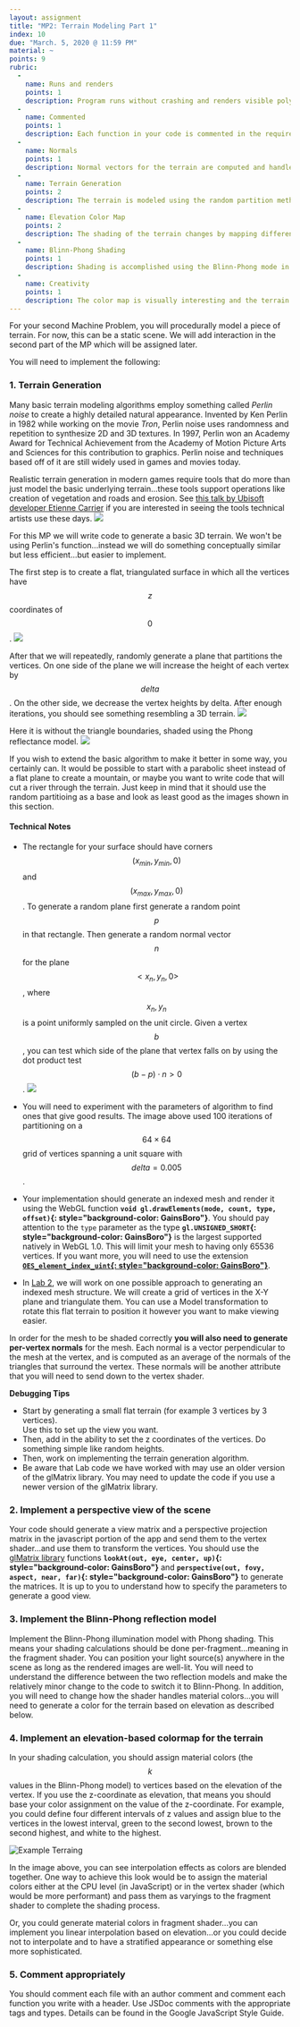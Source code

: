 ```yaml
---
layout: assignment
title: "MP2: Terrain Modeling Part 1"
index: 10
due: "March. 5, 2020 @ 11:59 PM"
material: ~
points: 9
rubric:
  -
    name: Runs and renders
    points: 1
    description: Program runs without crashing and renders visible polygons.
  -
    name: Commented
    points: 1
    description: Each function in your code is commented in the required style.
  - 
    name: Normals
    points: 1
    description: Normal vectors for the terrain are computed and handled correctly.
  -
    name: Terrain Generation
    points: 2
    description: The terrain is modeled using the random partition method.
  - 
    name: Elevation Color Map
    points: 2
    description: The shading of the terrain changes by mapping different ranges of elevation to different colors.
  - 
    name: Blinn-Phong Shading
    points: 1
    description: Shading is accomplished using the Blinn-Phong mode in the fragment shader.
  -
    name: Creativity
    points: 1
    description: The color map is visually interesting and the terrain exhibits good aesthethic quality (e.g. not totally random).
---
```


For your second Machine Problem, you will procedurally model a piece of terrain. For now, this can be a static scene. We will add interaction in the second part of the MP which will be assigned later.

You will need to implement the following:

### 1. Terrain Generation ###
Many basic terrain modeling algorithms employ something called *Perlin noise* to create a highly detailed natural appearance. Invented by Ken Perlin in 1982 while working on the movie *Tron*, Perlin noise uses randomness and repetition to synthesize 2D and 3D textures. In 1997, Perlin won an Academy Award for Technical Achievement from the Academy of Motion Picture Arts and Sciences for this contribution to graphics. Perlin noise and techniques based off of it are still widely used in games and movies today.

Realistic terrain generation in modern games require tools that do more than just model the basic underlying terrain...these tools support operations like creation of vegetation and roads and erosion. See [this talk by Ubisoft developer Etienne Carrier](https://www.youtube.com/watch?v=NfizT369g60) if you are interested in seeing the tools technical artists use these days. 
![](/img/perlin1.jpg)

For this MP we will write code to generate a basic 3D terrain. We won't be using Perlin's function...instead we will do something conceptually similar but less efficient...but easier to implement.

The first step is to create a flat, triangulated surface in which all the vertices have $$z$$ coordinates of $$0$$.
![](/img/rpart0-2.png)

After that we will repeatedly, randomly generate a plane that partitions the vertices. On one side of the plane we will increase the height of each vertex by $$delta$$. On the other side, we decrease the vertex heights by delta. After enough iterations, you should see something resembling a 3D terrain.
![](/img/rpart1.png)

Here it is without the triangle boundaries, shaded using the Phong reflectance model.
![](/img/rpart2-2.png)

If you wish to extend the basic algorithm to make it better in some way, you certainly can. It would be possible to start with a parabolic sheet instead of a flat plane to create a mountain, or maybe you want to write code that will cut a river through the terrain. 
Just keep in mind that it should use the random partitioing as a base and look as least good as the images shown in this section.

#### Technical Notes ####
+ The rectangle for your surface should have corners $$(x_{min},y_{min},0)$$ and $$(x_{max},y_{max},0)$$. To generate a random plane
first generate a random point $$p$$ in that rectangle. Then generate a random normal vector $$n$$ for the plane $$<x_n,y_n,0>$$, where $$x_n,y_n$$ is a point uniformly sampled on the unit circle. Given a vertex $$b$$, you can test which side of the plane that vertex falls on by using the dot product test $$ (b-p) \cdot n \gt  0 $$.
![](/img/dottest.jpg)

+ You will need to experiment with the parameters of algorithm to find ones that give good results. The image above used 100 iterations of partitioning on a $$64 \times 64$$ grid of vertices spanning a unit square with $$delta = 0.005$$.

+ Your implementation should generate an indexed mesh and render it using the WebGL function **`void gl.drawElements(mode, count, type, offset)`{: style="background-color: GainsBoro"}**. You should pay attention to the `type` parameter as the type **`gl.UNSIGNED_SHORT`{: style="background-color: GainsBoro"}** is the largest supported natively in WebGL 1.0. This will limit your mesh to having only 65536 vertices. If you want more, you will need to use the extension **[`OES_element_index_uint`{: style="background-color: GainsBoro"}](https://developer.mozilla.org/en-US/docs/Web/API/OES_element_index_uint)**.

+ In [Lab 2](https://github.com/illinois-cs418/cs418CourseMaterial/raw/master/Labs/CS418-Lab2-2020.pptx), we will work on one possible approach to generating an indexed mesh structure. We will create a grid of vertices in the X-Y plane and triangulate them. You can use a Model transformation to rotate this flat terrain to position it however you want to make viewing easier. 

In order for the mesh to be shaded correctly **you will also need to generate per-vertex normals** for the mesh. Each normal is a vector perpendicular to the mesh at the vertex, and is computed as an average of the normals of the triangles that surround the vertex. These normals will be another attribute that you will need to send down to the vertex shader.

**Debugging Tips** 
- Start by generating a small flat terrain (for example 3 vertices by 3 vertices).  
 Use this to set up the view you want.
- Then, add in the ability to set the z coordinates of the vertices. Do something simple like random heights.
- Then, work on implementing the terrain generation algorithm.
- Be aware that Lab code we have worked with may use an older version of the glMatrix library. You may need to update the code if you use a newer version of the glMatrix library.

### 2. Implement a perspective view of the scene ###

Your code should generate a view matrix and a perspective projection matrix in the javascript portion of the app and send them to the vertex shader...and use them to transform the vertices. You should use the [glMatrix library](http://glmatrix.net/) functions **`lookAt(out, eye, center, up)`{: style="background-color: GainsBoro"}** and **`perspective(out, fovy, aspect, near, far)`{: style="background-color: GainsBoro"}** to generate the matrices. It is up to you to understand how to specify the parameters to generate a good view. 

### 3. Implement the Blinn-Phong reflection model ###
Implement the Blinn-Phong illumination model with Phong shading. This means your shading calculations should be done per-fragment...meaning in the fragment shader. You can position your light source(s) anywhere in the scene as long as the rendered images are well-lit. You will need to understand the difference between the two reflection models and make the relatively minor change to the code to switch it to Blinn-Phong. In addition, you will need to change how the shader handles material colors...you will need to generate a color for the terrain based on elevation as described below.

### 4. Implement an elevation-based colormap for the terrain ###

In your shading calculation, you should assign material colors (the $$k$$ values in the Blinn-Phong model) to vertices based on the elevation of the vertex. If you use the z-coordinate as elevation, that means you should base your color assignment on the value of the z-coordinate. For example, you could define four different intervals of z values and assign blue to the vertices in the lowest interval, green to the second lowest, brown to the second highest, and white to the highest.

![Example Terraing](/img/terrain.PNG)

In the image above, you can see interpolation effects as colors are blended together. One way to achieve this look would be to assign the material colors either at the CPU level (in JavaScript) or in the vertex shader (which would be more performant) and pass them as varyings to the fragment shader to complete the shading process.

Or, you could generate material colors in fragment shader...you can implement you linear interpolation based on elevation...or you could decide not to interpolate and to have a stratified appearance or something else more sophisticated.

### 5. Comment appropriately ###

You should comment each file with an author comment and comment each function you write with a header. Use JSDoc comments with the appropriate tags and types.
Details can be found in the Google JavaScript Style Guide. 
